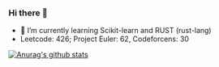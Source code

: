 ### Hi there 👋

<!--
**nonmean/nonmean** is a ✨ _special_ ✨ repository because its `README.md` (this file) appears on your GitHub profile.

Here are some ideas to get you started:

- 🔭 I’m currently working on ...
- 🌱 I’m currently learning ...
- 👯 I’m looking to collaborate on ...
- 🤔 I’m looking for help with ...
- 💬 Ask me about ...
- 📫 How to reach me: ...
- 😄 Pronouns: ...
- ⚡ Fun fact: ...
-->

- 🌱 I’m currently learning Scikit-learn and RUST (rust-lang) 
-  Leetcode: 426; Project Euler: 62, Codeforcens: 30

[![Anurag's github stats](https://github-readme-stats.vercel.app/api?username=nonmean&count_private=true)](https://github.com/nonmean/github-readme-stats)
